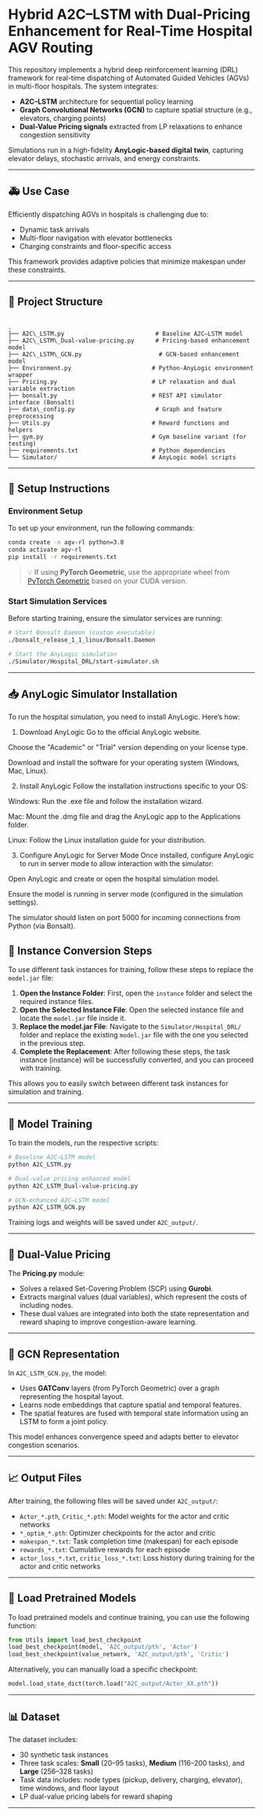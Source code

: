 # Hybrid A2C–LSTM with Dual-Pricing Enhancement for Real-Time Hospital AGV Routing

This repository implements a hybrid deep reinforcement learning (DRL) framework for real-time dispatching of Automated Guided Vehicles (AGVs) in multi-floor hospitals. The system integrates:

- **A2C–LSTM** architecture for sequential policy learning
- **Graph Convolutional Networks (GCN)** to capture spatial structure (e.g., elevators, charging points)
- **Dual-Value Pricing signals** extracted from LP relaxations to enhance congestion sensitivity

Simulations run in a high-fidelity **AnyLogic-based digital twin**, capturing elevator delays, stochastic arrivals, and energy constraints.

---

## 🚑 Use Case

Efficiently dispatching AGVs in hospitals is challenging due to:
- Dynamic task arrivals
- Multi-floor navigation with elevator bottlenecks
- Charging constraints and floor-specific access

This framework provides adaptive policies that minimize makespan under these constraints.

---

## 📁 Project Structure

```

.
├── A2C\_LSTM.py                          # Baseline A2C–LSTM model
├── A2C\_LSTM\_Dual-value-pricing.py      # Pricing-based enhancement model
├── A2C\_LSTM\_GCN.py                      # GCN-based enhancement model
├── Environment.py                       # Python-AnyLogic environment wrapper
├── Pricing.py                           # LP relaxation and dual variable extraction
├── bonsalt.py                           # REST API simulator interface (Bonsalt)
├── data\_config.py                       # Graph and feature preprocessing
├── Utils.py                             # Reward functions and helpers
├── gym.py                               # Gym baseline variant (for testing)
├── requirements.txt                     # Python dependencies
└── Simulator/                           # AnyLogic model scripts

````

---

## 🔧 Setup Instructions

### Environment Setup

To set up your environment, run the following commands:

```bash
conda create -n agv-rl python=3.8
conda activate agv-rl
pip install -r requirements.txt
````

> 💡 If using **PyTorch Geometric**, use the appropriate wheel from [PyTorch Geometric](https://pytorch-geometric.com/) based on your CUDA version.

### Start Simulation Services

Before starting training, ensure the simulator services are running:

```bash
# Start Bonsalt Daemon (custom executable)
./bonsalt_release_1_1_linux/Bonsalt.Daemon

# Start the AnyLogic simulation
./Simulator/Hospital_DRL/start-simulator.sh
```

---

## 📥 AnyLogic Simulator Installation
To run the hospital simulation, you need to install AnyLogic. Here’s how:

1. Download AnyLogic
Go to the official AnyLogic website.

Choose the "Academic" or "Trial" version depending on your license type.

Download and install the software for your operating system (Windows, Mac, Linux).

2. Install AnyLogic
Follow the installation instructions specific to your OS:

Windows: Run the .exe file and follow the installation wizard.

Mac: Mount the .dmg file and drag the AnyLogic app to the Applications folder.

Linux: Follow the Linux installation guide for your distribution.

3. Configure AnyLogic for Server Mode
Once installed, configure AnyLogic to run in server mode to allow interaction with the simulator:

Open AnyLogic and create or open the hospital simulation model.

Ensure the model is running in server mode (configured in the simulation settings).

The simulator should listen on port 5000 for incoming connections from Python (via Bonsalt).


## 🧳 Instance Conversion Steps

To use different task instances for training, follow these steps to replace the `model.jar` file:

1. **Open the Instance Folder**: First, open the `instance` folder and select the required instance files.
2. **Open the Selected Instance File**: Open the selected instance file and locate the `model.jar` file inside it.
3. **Replace the model.jar File**: Navigate to the `Simulator/Hospital_DRL/` folder and replace the existing `model.jar` file with the one you selected in the previous step.
4. **Complete the Replacement**: After following these steps, the task instance (instance) will be successfully converted, and you can proceed with training.

This allows you to easily switch between different task instances for simulation and training.

---

## 🧠 Model Training

To train the models, run the respective scripts:

```bash
# Baseline A2C–LSTM model
python A2C_LSTM.py

# Dual-value pricing enhanced model
python A2C_LSTM_Dual-value-pricing.py

# GCN-enhanced A2C–LSTM model
python A2C_LSTM_GCN.py
```

Training logs and weights will be saved under `A2C_output/`.

---

## 🧮 Dual-Value Pricing

The **Pricing.py** module:

* Solves a relaxed Set-Covering Problem (SCP) using **Gurobi**.
* Extracts marginal values (dual variables), which represent the costs of including nodes.
* These dual values are integrated into both the state representation and reward shaping to improve congestion-aware learning.

---

## 🧬 GCN Representation

In `A2C_LSTM_GCN.py`, the model:

* Uses **GATConv** layers (from PyTorch Geometric) over a graph representing the hospital layout.
* Learns node embeddings that capture spatial and temporal features.
* The spatial features are fused with temporal state information using an LSTM to form a joint policy.

This model enhances convergence speed and adapts better to elevator congestion scenarios.

---

## 📈 Output Files

After training, the following files will be saved under `A2C_output/`:

* `Actor_*.pth`, `Critic_*.pth`: Model weights for the actor and critic networks
* `*_optim_*.pth`: Optimizer checkpoints for the actor and critic
* `makespan_*.txt`: Task completion time (makespan) for each episode
* `rewards_*.txt`: Cumulative rewards for each episode
* `actor_loss_*.txt`, `critic_loss_*.txt`: Loss history during training for the actor and critic networks

---

## 🔄 Load Pretrained Models

To load pretrained models and continue training, you can use the following function:

```python
from Utils import load_best_checkpoint
load_best_checkpoint(model, 'A2C_output/pth', 'Actor')
load_best_checkpoint(value_network, 'A2C_output/pth', 'Critic')
```

Alternatively, you can manually load a specific checkpoint:

```python
model.load_state_dict(torch.load("A2C_output/Actor_XX.pth"))
```

---

## 📊 Dataset

The dataset includes:

* 30 synthetic task instances
* Three task scales: **Small** (20–95 tasks), **Medium** (116–200 tasks), and **Large** (256–328 tasks)
* Task data includes: node types (pickup, delivery, charging, elevator), time windows, and floor layout
* LP dual-value pricing labels for reward shaping

---
